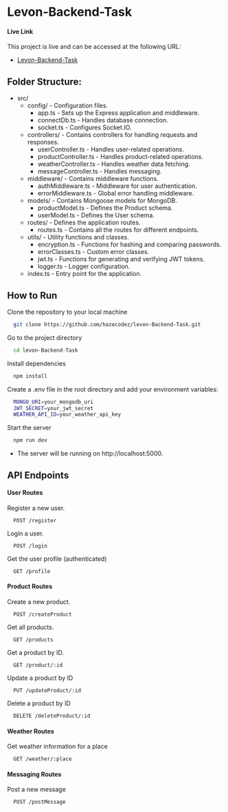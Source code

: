 # Levon-Backend-Task

#### Live Link
This project is live and can be accessed at the following URL:
- [Levon-Backend-Task](https://levon-backend-task.onrender.com)

## Folder Structure:

- src/
    - config/ - Configuration files.
        - app.ts - Sets up the Express application and middleware.
        - connectDb.ts - Handles database connection.
        - socket.ts - Configures Socket.IO.
    - controllers/ - Contains controllers for handling requests and responses.
        - userController.ts - Handles user-related operations.
        - productController.ts - Handles product-related operations.
        - weatherController.ts - Handles weather data fetching.
        - messageController.ts - Handles messaging.
    - middleware/ - Contains middleware functions.
        - authMiddleware.ts - Middleware for user authentication.
        - errorMiddleware.ts - Global error handling middleware.
    - models/ - Contains Mongoose models for MongoDB.
        - productModel.ts - Defines the Product schema.
        - userModel.ts - Defines the User schema.
    - routes/ - Defines the application routes.
        - routes.ts - Contains all the routes for different endpoints.
    - utils/ - Utility functions and classes.
        - encryption.ts - Functions for hashing and comparing passwords.
        - errorClasses.ts - Custom error classes.
        - jwt.ts - Functions for generating and verifying JWT tokens.
        - logger.ts - Logger configuration.
    - index.ts - Entry point for the application.

## How to Run

Clone the repository to your local machine

```bash
  git clone https://github.com/hazecodez/levon-Backend-Task.git
```

Go to the project directory

```bash
  cd levon-Backend-Task
```

Install dependencies

```bash
  npm install
```

Create a .env file in the root directory and add your environment variables:

```bash
  MONGO_URI=your_mongodb_uri
  JWT_SECRET=your_jwt_secret
  WEATHER_API_ID=your_weather_api_key

```

Start the server

```bash
  npm run dev
```

- The server will be running on http://localhost:5000.

## API Endpoints

#### User Routes

Register a new user.
```http
  POST /register
```
Login a user.
```http
  POST /login
```
Get the user profile (authenticated)
```http
  GET /profile
```
#### Product Routes

Create a new product.
```http
  POST /createProduct
```
Get all products.
```http
  GET /products
```
Get a product by ID.
```http
  GET /product/:id
```
Update a product by ID
```http
  PUT /updateProduct/:id
```
Delete a product by ID
```http
  DELETE /deleteProduct/:id
```

#### Weather Routes

Get weather information for a place
```http
  GET /weather/:place
```

#### Messaging Routes

Post a new message
```http
  POST /postMessage
```